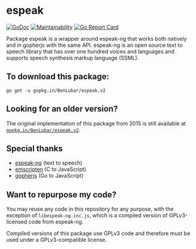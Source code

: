 # espeak

[![GoDoc](https://godoc.org/gopkg.in/BenLubar/espeak.v2?status.svg)](https://godoc.org/gopkg.in/BenLubar/espeak.v2) [![Maintainability](https://api.codeclimate.com/v1/badges/31ef58e637d3b5d6576c/maintainability)](https://codeclimate.com/github/BenLubar/espeak/maintainability) [![Go Report Card](https://goreportcard.com/badge/gopkg.in/BenLubar/espeak.v2)](https://goreportcard.com/report/gopkg.in/BenLubar/espeak.v2)

Package espeak is a wrapper around espeak-ng that works both natively and in gopherjs with the same API. espeak-ng is an open source text to speech library that has over one hundred voices and languages and supports speech synthesis markup language (SSML).

## To download this package:

```
go get -u gopkg.in/BenLubar/espeak.v2
```

## Looking for an older version?

The original implementation of this package from 2015 is still available at [`gopkg.in/BenLubar/espeak.v2`](https://gopkg.in/BenLubar/espeak.v2).

## Special thanks

- [espeak-ng](https://github.com/espeak-ng/espeak-ng) (text to speech)
- [emscripten](https://github.com/kripken/emscripten) (C to JavaScript)
- [gopherjs](https://github.com/gopherjs/gopherjs) (Go to JavaScript)

## Want to repurpose my code?

You may reuse any code in this repository for any purpose, with the exception of `libespeak-ng.inc.js`, which is a compiled version of GPLv3-licensed code from espeak-ng.

Compiled versions of this package use GPLv3 code and therefore must be used under a GPLv3-compatible license.

